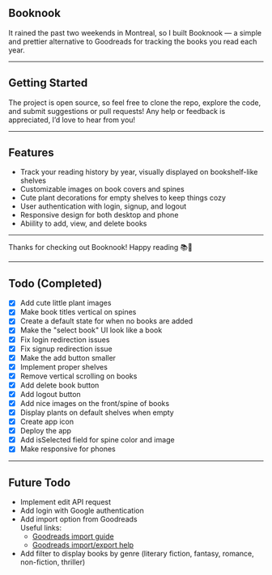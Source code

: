 ## Booknook

It rained the past two weekends in Montreal, so I built Booknook — a simple and prettier alternative to Goodreads for tracking the books you read each year.

---

## Getting Started

The project is open source, so feel free to clone the repo, explore the code, and submit suggestions or pull requests! Any help or feedback is appreciated, I’d love to hear from you!

---

## Features

- Track your reading history by year, visually displayed on bookshelf-like shelves
- Customizable images on book covers and spines
- Cute plant decorations for empty shelves to keep things cozy
- User authentication with login, signup, and logout
- Responsive design for both desktop and phone
- Abiility to add, view, and delete books

---

Thanks for checking out Booknook! Happy reading 📚🌿

---

## Todo (Completed)

- [x] Add cute little plant images
- [x] Make book titles vertical on spines
- [x] Create a default state for when no books are added
- [x] Make the "select book" UI look like a book
- [x] Fix login redirection issues
- [x] Fix signup redirection issue
- [x] Make the add button smaller
- [x] Implement proper shelves
- [x] Remove vertical scrolling on books
- [x] Add delete book button
- [x] Add logout button
- [x] Add nice images on the front/spine of books
- [x] Display plants on default shelves when empty
- [x] Create app icon
- [x] Deploy the app
- [x] Add isSelected field for spine color and image
- [x] Make responsive for phones

---

## Future Todo

- Implement edit API request
- Add login with Google authentication
- Add import option from Goodreads  
  Useful links:  
  - [Goodreads import guide](https://www.goodreads.com/review/import)  
  - [Goodreads import/export help](https://help.goodreads.com/s/article/How-do-I-import-or-export-my-books-1553870934590)
- Add filter to display books by genre (literary fiction, fantasy, romance, non-fiction, thriller)

